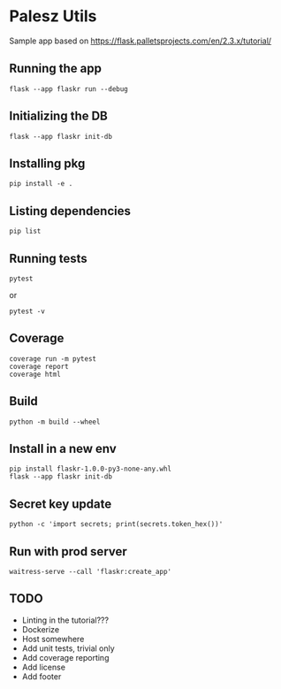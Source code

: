 # Palesz Utils

Sample app based on https://flask.palletsprojects.com/en/2.3.x/tutorial/

## Running the app

    flask --app flaskr run --debug

## Initializing the DB

    flask --app flaskr init-db

## Installing pkg

    pip install -e .

## Listing dependencies

    pip list

## Running tests

    pytest

or

    pytest -v

## Coverage

    coverage run -m pytest
    coverage report
    coverage html

## Build

    python -m build --wheel

## Install in a new env

    pip install flaskr-1.0.0-py3-none-any.whl
    flask --app flaskr init-db

## Secret key update

    python -c 'import secrets; print(secrets.token_hex())'

## Run with prod server

    waitress-serve --call 'flaskr:create_app'

## TODO
* Linting in the tutorial???
* Dockerize
* Host somewhere
* Add unit tests, trivial only
* Add coverage reporting
* Add license
* Add footer
